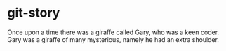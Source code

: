 # git-story
Once upon a time there was a giraffe called Gary, who was a keen coder.
Gary was a giraffe of many mysterious, namely he had an extra shoulder.